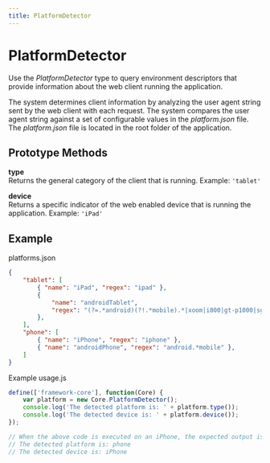 ```yaml
---
title: PlatformDetector
---
```


# PlatformDetector

Use the *PlatformDetector* type to query environment descriptors that provide information about the web client running the application.

The system determines client information by analyzing the user agent string sent by the web client with each request. The system compares the user agent string against a set of configurable values in the *platform.json* file. The *platform.json* file is located in the root folder of the application.

## Prototype Methods

**type**  
Returns the general category of the client that is running. Example: `'tablet'`

**device**  
Returns a specific indicator of the web enabled device that is running the application. Example: `'iPad'`

## Example

platforms.json

```json
{
    "tablet": [
        { "name": "iPad", "regex": "ipad" },
        { 
            "name": "androidTablet", 
            "regex": "(?=.*android)(?!.*mobile).*|xoom|i800|gt-p1000|sgh-t849|shw-m180s|kindle" 
        },
    ],
    "phone": [
        { "name": "iPhone", "regex": "iphone" },
        { "name": "androidPhone", "regex": "android.*mobile" },
    ]
}
```

Example usage.js

```javascript
define(['framework-core'], function(Core) {
    var platform = new Core.PlatformDetector();
    console.log('The detected platform is: ' + platform.type());
    console.log('The detected device is: ' + platform.device());
});

// When the above code is executed on an iPhone, the expected output is:
// The detected platform is: phone
// The detected device is: iPhone
```

